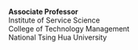 **Associate Professor**<br>
Institute of Service Science<br>
College of Technology Management<br>
National Tsing Hua University
